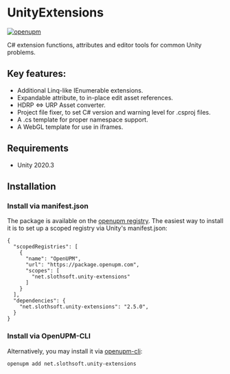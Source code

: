 # UnityExtensions
[![openupm](https://img.shields.io/npm/v/net.slothsoft.unity-extensions?label=openupm&registry_uri=https://package.openupm.com)](https://openupm.com/packages/net.slothsoft.unity-extensions/)

C# extension functions, attributes and editor tools for common Unity problems.

## Key features:
- Additional Linq-like IEnumerable extensions.
- Expandable attribute, to in-place edit asset references.
- HDRP <=> URP Asset converter.
- Project file fixer, to set C# version and warning level for .csproj files.
- A .cs template for proper namespace support.
- A WebGL template for use in iframes.

## Requirements
- Unity 2020.3

## Installation
### Install via manifest.json
The package is available on the [openupm registry](https://openupm.com/packages/net.slothsoft.unity-extensions/). The easiest way to install it is to set up a scoped registry via Unity's manifest.json:
```
{
  "scopedRegistries": [
    {
      "name": "OpenUPM",
      "url": "https://package.openupm.com",
      "scopes": [
		"net.slothsoft.unity-extensions"
      ]
    }
  ],
  "dependencies": {
    "net.slothsoft.unity-extensions": "2.5.0",
  }
}
```

### Install via OpenUPM-CLI
Alternatively, you may install it via [openupm-cli](https://github.com/openupm/openupm-cli):
```
openupm add net.slothsoft.unity-extensions
```
